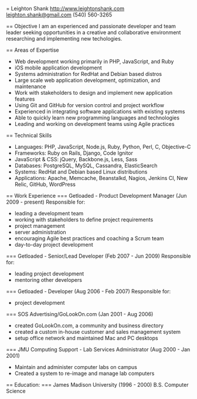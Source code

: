 = Leighton Shank
http://www.leightonshank.com
leighton.shank@gmail.com
(540) 560-3265

== Objective
I am an experienced and passionate developer and team leader
seeking opportunities in a creative and collaborative environment
researching and implementing new techologies.

== Areas of Expertise
- Web development working primarily in PHP, JavaScript, and Ruby
- iOS mobile application development
- Systems administration for RedHat and Debian based distros
- Large scale web application development, optimization, and maintenance
- Work with stakeholders to design and implement new application features
- Using Git and GitHub for version control and project workflow
- Experienced in integrating software applications with existing systems
- Able to quickly learn new programming languages and technologies
- Leading and working on development teams using Agile practices

== Technical Skills
- Languages: PHP, JavaScript, Node.js, Ruby, Python, Perl, C, Objective-C
- Frameworks: Ruby on Rails, Django, Code Ignitor
- JavaScript & CSS: jQuery, Backbone.js, Less, Sass
- Databases: PostgreSQL, MySQL, Cassandra, ElasticSearch
- Systems: RedHat and Debian based Linux distributions
- Applications: Apache, Memcache, Beanstalkd, Nagios, Jenkins CI,
  New Relic, GitHub, WordPress

== Work Experience
=== Getloaded - Product Development Manager (Jun 2009 - present)
Responsible for:
- leading a development team
- working with stakeholders to define project requirements
- project management
- server administration
- encouraging Agile best practices and coaching a Scrum team
- day-to-day project development

=== Getloaded - Senior/Lead Developer (Feb 2007 - Jun 2009)
Responsible for:
- leading project development
- mentoring other developers

=== Getloaded - Developer (Aug 2006 - Feb 2007)
Responsible for:
- project development

=== SOS Advertising/GoLookOn.com (Jan 2001 - Aug 2006)
- created GoLookOn.com, a community and business directory
- created a custom in-house customer and sales management system
- setup office network and maintained Mac and PC desktops 

=== JMU Computing Support - Lab Services Administrator (Aug 2000 - Jan 2001)
- Maintain and administer computer labs on campus
- Created a system to re-image and manage lab computers

== Education:
=== James Madison University (1996 - 2000)
B.S. Computer Science
